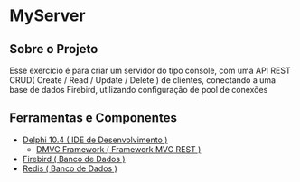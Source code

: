 <h1>MyServer</h1>
<h2>Sobre o Projeto</h2>
<p> Esse exercício é para criar um servidor do tipo console, com uma API REST CRUD( Create / Read / Update / Delete ) de clientes, conectando a uma base de dados Firebird, utilizando configuração de pool de conexões</p>

<h2>Ferramentas e Componentes</h2>

* [Delphi 10.4 ( IDE de Desenvolvimento )]()  
  * [DMVC Framework ( Framework MVC REST )]() 
* [Firebird ( Banco de Dados )]()   
* [Redis ( Banco de Dados )]()   
